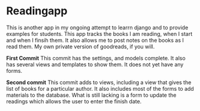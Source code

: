 # Readingapp
<p>This is another app in my ongoing attempt to learrn django and to provide examples for students. This app tracks the books I am reading, when I start and when I finsih them. It also allows me to post notes on the books as I read them. My own private version of goodreads, if you will.</p>
<p><strong>First Commit</strong> This commit has the settings, and models complete. It also has several views and templates to show them. It does not yet have any forms.</p>
<p><strong>Second commit</strong> This commit adds to views, including a view that gives the list of books for a particular author. It also includes most of the forms to add materials to the database. What is still lacking is a form to update the readings which allows the user to enter the finish date.</p>

